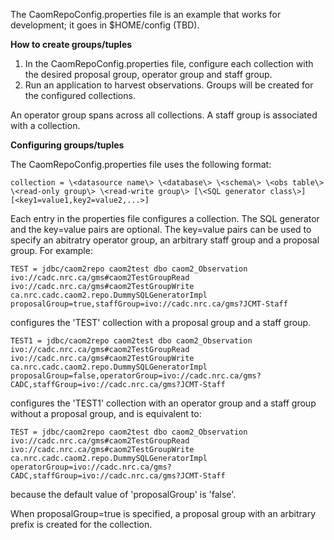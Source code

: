 The CaomRepoConfig.properties file is an example that works for development; it goes in $HOME/config (TBD).

**How to create groups/tuples**
1. In the CaomRepoConfig.properties file, configure each collection with the desired proposal group, operator group and staff group.
2. Run an application to harvest observations. Groups will be created for the configured collections.

An operator group spans across all collections. A staff group is associated with a collection.

**Configuring groups/tuples**

The CaomRepoConfig.properties file uses the following format:

```
collection = \<datasource name\> \<database\> \<schema\> \<obs table\> \<read-only group\> \<read-write group\> [\<SQL generator class\>] [<key1=value1,key2=value2,...>]
```

Each entry in the properties file configures a collection. The SQL generator and the key=value pairs are optional. The key=value pairs can be used to specify an abitratry operator group, an arbitrary staff group and a proposal group. For example:

```
TEST = jdbc/caom2repo caom2test dbo caom2_Observation ivo://cadc.nrc.ca/gms#caom2TestGroupRead ivo://cadc.nrc.ca/gms#caom2TestGroupWrite ca.nrc.cadc.caom2.repo.DummySQLGeneratorImpl proposalGroup=true,staffGroup=ivo://cadc.nrc.ca/gms?JCMT-Staff
```

configures the 'TEST' collection with a proposal group and a staff group.

```
TEST1 = jdbc/caom2repo caom2test dbo caom2_Observation ivo://cadc.nrc.ca/gms#caom2TestGroupRead ivo://cadc.nrc.ca/gms#caom2TestGroupWrite ca.nrc.cadc.caom2.repo.DummySQLGeneratorImpl proposalGroup=false,operatorGroup=ivo://cadc.nrc.ca/gms?CADC,staffGroup=ivo://cadc.nrc.ca/gms?JCMT-Staff
```

configures the 'TEST1' collection with an operator group and a staff group without a proposal group, and is equivalent to:

```
TEST = jdbc/caom2repo caom2test dbo caom2_Observation ivo://cadc.nrc.ca/gms#caom2TestGroupRead ivo://cadc.nrc.ca/gms#caom2TestGroupWrite ca.nrc.cadc.caom2.repo.DummySQLGeneratorImpl operatorGroup=ivo://cadc.nrc.ca/gms?CADC,staffGroup=ivo://cadc.nrc.ca/gms?JCMT-Staff 
```

because the default value of 'proposalGroup' is 'false'.

When proposalGroup=true is specified, a proposal group with an arbitrary prefix is created for the collection.
